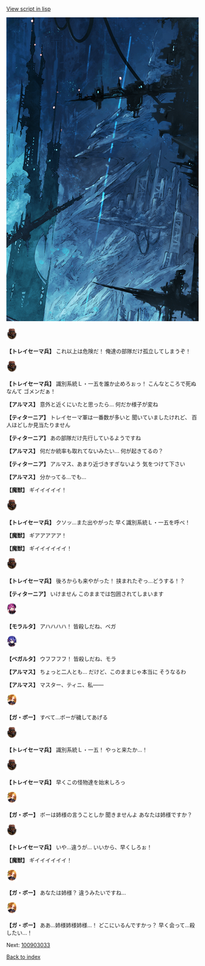 [View script in lisp](../scripts/100903031.txt)

![underground_world_1.png](../images/backgrounds/underground_world_1.png)

<img src="../images/units/3830001.png" alt="3830001.png" height="34"/>

**【トレイセーマ兵】**
これ以上は危険だ！
俺達の部隊だけ孤立してしまうぞ！

<img src="../images/units/3830001.png" alt="3830001.png" height="34"/>

**【トレイセーマ兵】**
識別系統Ｌ・一五を誰か止めろぉっ！
こんなところで死ぬなんて
ゴメンだぁ！

**【アルマス】**
意外と近くにいたと思ったら…
何だか様子が変ね

**【ティターニア】**
トレイセーマ軍は一番数が多いと
聞いていましたけれど、
百人ほどしか見当たりません

**【ティターニア】**
あの部隊だけ先行しているようですね

**【アルマス】**
何だか統率も取れてないみたい…
何が起きてるの？

**【ティターニア】**
アルマス、あまり近づきすぎないよう
気をつけて下さい

**【アルマス】**
分かってる…でも…

**【魔獣】**
ギイイイイイ！

<img src="../images/units/3830001.png" alt="3830001.png" height="34"/>

**【トレイセーマ兵】**
クソッ…また出やがった
早く識別系統Ｌ・一五を呼べ！

**【魔獣】**
ギアアアアア！

**【魔獣】**
ギイイイイイイ！

<img src="../images/units/3830001.png" alt="3830001.png" height="34"/>

**【トレイセーマ兵】**
後ろからも来やがった！
挟まれたぞっ…どうする！？

**【ティターニア】**
いけません
このままでは包囲されてしまいます

<img src="../images/units/3104011.png" alt="3104011.png" height="34"/>

**【モラルタ】**
アハハハハ！
皆殺しだね、ベガ

<img src="../images/units/3104111.png" alt="3104111.png" height="34"/>

**【ベガルタ】**
ウフフフフ！
皆殺しだね、モラ

**【アルマス】**
ちょっと二人とも…
だけど、このままじゃ本当に
そうなるわ

**【アルマス】**
マスター、ティニ、私――

<img src="../images/units/3302111.png" alt="3302111.png" height="34"/>

**【ガ・ボー】**
すべて…ボーが穢してあげる

<img src="../images/units/3830001.png" alt="3830001.png" height="34"/>

**【トレイセーマ兵】**
識別系統Ｌ・一五！
やっと来たか…！

<img src="../images/units/3830001.png" alt="3830001.png" height="34"/>

**【トレイセーマ兵】**
早くこの怪物達を始末しろっ

<img src="../images/units/3302111.png" alt="3302111.png" height="34"/>

**【ガ・ボー】**
ボーは姉様の言うことしか
聞きませんよ
あなたは姉様ですか？

<img src="../images/units/3830001.png" alt="3830001.png" height="34"/>

**【トレイセーマ兵】**
いや…違うが…
いいから、早くしろぉ！

**【魔獣】**
ギイイイイイイ！

<img src="../images/units/3302111.png" alt="3302111.png" height="34"/>

**【ガ・ボー】**
あなたは姉様？
違うみたいですね…

<img src="../images/units/3302111.png" alt="3302111.png" height="34"/>

**【ガ・ボー】**
ああ…姉様姉様姉様…！
どこにいるんですかっ？
早く会って…殺したい…！

Next: [100903033](100903033.md)

[Back to index](index.md)
